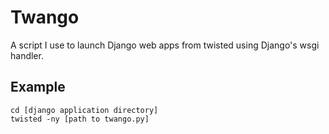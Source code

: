 Twango
======

A script I use to launch Django web apps from twisted using Django's wsgi
handler.

Example
-------

    cd [django application directory]
    twisted -ny [path to twango.py]
